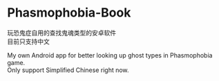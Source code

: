 # Phasmophobia-Book
玩恐鬼症自用的查找鬼魂类型的安卓软件  
目前只支持中文  
  
My own Android app for better looking up ghost types in Phasmophobia game.  
Only support Simplified Chinese right now.
